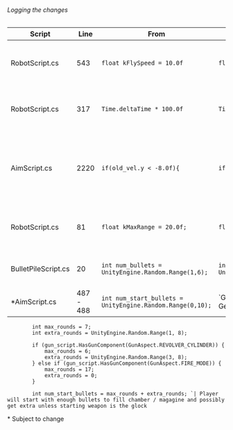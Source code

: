 
###### Logging the changes

Script | Line | From | To | Effect
------------ | ------------- | ------------- | ------------- | -------------
RobotScript.cs | 543 | `float kFlySpeed = 10.0f` | `float kFlySpeed = 6.0f` | Shock (Flying) Drone speed at 60%
RobotScript.cs | 317 | `Time.deltaTime * 100.0f` | `Time.deltaTime * 60.0f` | Turret rotational speed while idle at 60%
AimScript.cs | 2220 | `if(old_vel.y < -8.0f){` | `if(old_vel.y < -10.0f){` | Player wont die falling from single story unless jumping.
RobotScript.cs | 81 | `float kMaxRange = 20.0f;` | `float kMaxRange = 15.0f;` | All drone target range decreased to 75%
BulletPileScript.cs | 20 | `int num_bullets = UnityEngine.Random.Range(1,6);` | `int num_bullets = UnityEngine.Random.Range(2,8);` | Bullets in pile now between 2 and 8
*AimScript.cs | 487 - 488 | `int num_start_bullets = UnityEngine.Random.Range(0,10);` |`GunScript gun_script = GetGunScript();

			int max_rounds = 7;
			int extra_rounds = UnityEngine.Random.Range(1, 8);

			if (gun_script.HasGunComponent(GunAspect.REVOLVER_CYLINDER)) {
				max_rounds = 6;
				extra_rounds = UnityEngine.Random.Range(3, 8);
			} else if (gun_script.HasGunComponent(GunAspect.FIRE_MODE)) {
				max_rounds = 17;
				extra_rounds = 0;
			}

			int num_start_bullets = max_rounds + extra_rounds; `| Player will start with enough bullets to fill chamber / magagine and possibly get extra unless starting weapon is the glock

\* Subject to change
